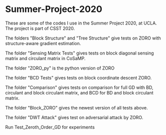 # Summer-Project-2020
These are some of the codes I use in the Summer Project 2020, at UCLA.
The project is part of CSST 2020.

The folders "Block Structure" and "Tree Structure" give tests on ZORO with structure-aware gradient estimation.

The folder "Sensing Matrix Tests" gives tests on block diagonal sensing matrix and circulant matrix in CoSaMP.

The folder "ZORO_py" is the python version of ZORO

The folder "BCD Tests" gives tests on block coordinate descent ZORO.

The folder "Comparison" gives tests on comparison for full GD with BD, circulant and block circulant matrix, and BCD for BD and block circulant matrix.

The folder "Block_ZORO" gives the newest version of all tests above.

The folder "DWT Attack" gives test on adversarial attack by ZORO.

Run Test_Zeroth_Order_GD for experiments
